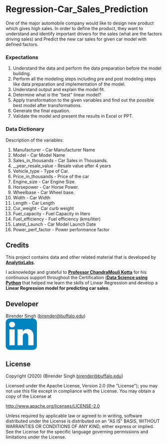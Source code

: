 # Regression-Car_Sales_Prediction

One of the major automobile company would like to design new product which gives high sales. In order to define the product, they want to understand and identify important drivers for the sales (what are the factors driving sales) and Predict the new car sales for given car model with defined factors.

### Expectations

1. Understand the data and perform the data preparation before the model building.
2. Perform all the modeling steps including pre and post modeling steps like data preparation and implementation of the model.
3. Understand output and explain the model fit.
4. Determine what is the "best" linear model?
5. Apply transformation to the given variables and find out the possible best model after transformations.
6. Generate the final equation.
7. Validate the model and present the results in Excel or PPT.

### Data Dictionary

Description of the variables:
1. Manufacturer - Car Manufacturer Name
2. Model - Car Model Name
3. Sales_in_thousands - Car Sales in Thousands.
4. __year_resale_value - Resale value after 4 years
5. Vehicle_type - Type of Car.
6. Price_in_thousands - Price of the car
7. Engine_size - Car Engine Size.
8. Horsepower - Car Horse Power.
9. Wheelbase - Car Wheel base.
10. Width - Car Width
11. Length - Car Length
12. Cur_weight - Car curb weight
13. Fuel_capacity - Fuel Capacity in liters
14. Fuel_efficiency - Fuel efficiency (kms/liter)
15. Latest_Launch - Car Model Launch Date
16. Power_perf_factor - Power performance factor

Credits
-------
This project contains data and other related material that is developed by [**AnalytixLabs**](https://www.analytixlabs.co.in).

I acknowledge and grateful to [**Professor ChandraMouli Kotta**](https://www.linkedin.com/in/chandra-mouli-kotta-kota-09620713/) for his continuous support throughout the Certification ([**Data Science using Python**](https://www.analytixlabs.co.in/data-science-using-python) that helped me learn the skills of Linear Regression and develop a **Linear Regression model for predicting car sales**.


Developer
---------
Birender Singh (birender@buffalo.edu)</br>
[![linkedin](https://github.com/IamBirender/content/blob/master/ic_linkedin.png)](https://www.linkedin.com/in/singhbirender)


License
----------
Copyright {2020} 
{Birender Singh birender@buffalo.edu} 

Licensed under the Apache License, Version 2.0 (the "License"); you may not use this file except in compliance with the License. You may obtain a copy of the License at

http://www.apache.org/licenses/LICENSE-2.0

Unless required by applicable law or agreed to in writing, software distributed under the License is distributed on an "AS IS" BASIS, WITHOUT WARRANTIES OR CONDITIONS OF ANY KIND, either express or implied. See the License for the specific language governing permissions and limitations under the License.
